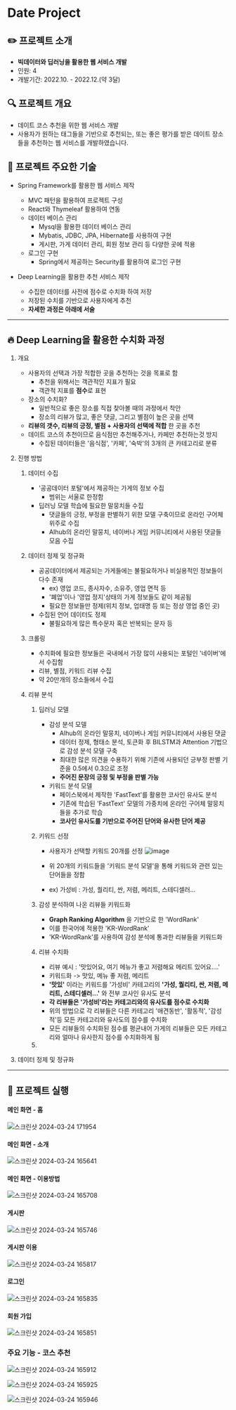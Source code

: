# Date Project

## ✏️ 프로젝트 소개
- **빅데이터와 딥러닝을 활용한 웹 서비스 개발**
- 인원: 4
- 개발기간: 2022.10. - 2022.12.(약 3달)

## 🔍 프로젝트 개요
- 데이트 코스 추천을 위한 웹 서비스 개발
- 사용자가 원하는 태그들을 기반으로 추천되는, 또는 좋은 평가를 받은 데이트 장소들을 추천하는
  웹 서비스를 개발하였습니다.

## 📝 프로젝트 주요한 기술
- Spring Framework를 활용한 웹 서비스 제작
  - MVC 패턴을 활용하여 프로젝트 구성
  - React와 Thymeleaf 활용하여 연동
  - 데이터 베이스 관리
    - Mysql을 활용한 데이터 베이스 관리 
    - Mybatis, JDBC, JPA, Hibernate를 사용하여 구현
    - 게시판, 가게 데이터 관리, 회원 정보 관리 등 다양한 곳에 적용
  - 로그인 구현
    - Spring에서 제공하는 Security를 활용하여 로그인 구현
       
- Deep Learning을 활용한 추천 서비스 제작
  - 수집한 데이터를 사전에 점수로 수치화 하여 저장
  - 저장된 수치를 기반으로 사용자에게 추천
  - **자세한 과정은 아래에 서술**
---
## 🔥 Deep Learning을 활용한 수치화 과정
1. 개요
    - 사용자의 선택과 가장 적합한 곳을 추천하는 것을 목표로 함
      - 추천을 위해서는 객관적인 지표가 필요 
      - 객관적 지표를 **점수**로 표현
    - 장소의 수치화?
      - 일반적으로 좋은 장소를 직접 찾아볼 때의 과정에서 착안
      - 장소의 리뷰가 많고, 좋은 댓글, 그리고 별점이 높은 곳을 선택
    - **리뷰의 갯수, 리뷰의 긍정, 별점 + 사용자의 선택에 적합** 한 곳을 추천    
    - 데이트 코스의 추천이므로 음식점만 추천해주거나, 카페만 추천하는것 방지
      - 수집된 데이터들은 '음식점', '카페', '숙박'의 3개의 큰 카테고리로 분류
    
2. 진행 방법
    1. 데이터 수집
       - '공공데이터 포털'에서 제공하는 가게의 정보 수집
         - 범위는 서울로 한정함
       - 딥러닝 모델 학습에 필요한 말뭉치들 수집
         - 댓글들의 긍정, 부정을 판별하기 위한 모델 구축이므로 온라인 구어체 위주로 수집
         - AIhub의 온라인 말뭉치, 네이버나 게임 커뮤니티에서 사용된 댓글들 모음 수집
           
    2. 데이터 정제 및 정규화
       - 공공데이터에서 제공되는 가게들에는 불필요하거나 비실용적인 정보들이 다수 존재
         - ex) 영업 코드, 종사자수, 소유주, 영업 면적 등
         - '폐업'이나 '영업 정지'상태의 가게 정보들도 같이 제공됨
         - 필요한 정보들만 정제(위치 정보, 업태명 등 또는 정상 영업 중인 곳)
       - 수집된 언어 데이터도 정제
         - 불필요하게 많은 특수문자 혹은 반복되는 문자 등
           
    3. 크롤링
       - 수치화에 필요한 정보들은 국내에서 가장 많이 사용되는 포털인 '네이버'에서 수집함
       - 리뷰, 별점, 키워드 리뷰 수집
       - 약 20만개의 장소들에서 수집
         
    4. 리뷰 분석
        1. 딥러닝 모델
           - 감성 분석 모델
             - AIhub의 온라인 말뭉치, 네이버나 게임 커뮤니티에서 사용된 댓글 
             - 데이터 정제, 형태소 분석, 토큰화 후 BILSTM과 Attention 기법으로 감성 분석 모델 구축
             - 최대한 많은 의견을 수용하기 위해 기존에 사용되던 긍부정 판별 기준을 0.5에서 0.3으로 조정
             - **주어진 문장의 긍정 및 부정을 판별 가능**
           - 키워드 분석 모델
             - 페이스북에서 제작한 'FastText'를 활용한 코사인 유사도 분석
             - 기존에 학습된 'FastText' 모델의 가중치에 온라인 구어체 말뭉치들을 추가로 학습
             - **코사인 유사도를 기반으로 주어진 단어와 유사한 단어 제공**
               
        2. 키워드 선정
           - 사용자가 선택할 키워드 20개를 선정
             ![image](https://github.com/20152842/BIT-Project/assets/66324867/bd113afa-99d0-4ad7-b512-99e019935358)
             
           - 위 20개의 키워드들을 '키워드 분석 모델'을 통해 키워드와 관련 있는 단어들을 정함
           - ex) 가성비 : 가성, 퀄리티, 싼, 저렴, 메리트, 스테디셀러...
             
        3. 감성 분석하여 나온 리뷰들 키워드화
           - **Graph Ranking Algorithm** 을 기반으로 한 'WordRank'
           - 이를 한국어에 적용한 'KR-WordRank'
           - 'KR-WordRank'를 사용하여 감성 분석에 통과한 리뷰들을 키워드화
             
        4. 리뷰 수치화
           - 리뷰 예시 : '맛있어요, 여기 메뉴가 좋고 저렴해요 메리트 있어요....'
           - 키워드화 -> 맛있, 메뉴 좋 저렴, 메리트
           - **'맛있'** 이라는 키워드를 '가성비' 카테고리의 **'가성, 퀄리티, 싼, 저렴, 메리트, 스테디셀러...'** 와 전부 코사인 유사도 분석
           - **각 리뷰들은 '가성비'라는 카테고리와의 유사도를 점수로 수치화**
           - 위의 방법으로 각 리뷰들은 다른 카테고리 '애견동반', '활동적', '감성적'등 모든 카테고리와 유사도의 점수를 수치화
           - 모든 리뷰들의 수치화된 점수를 평균내어 가게의 리뷰들은 모든 카테고리와 얼마나 유사한지 점수를 수치화하게 됨
        6.  
  3. 데이터 정제 및 정규화

---

## 🚀 프로젝트 실행

#### 메인 화면 - 홈
![스크린샷 2024-03-24 171954](https://github.com/20152842/BIT-Project/assets/66324867/51065dd1-b7e7-4f03-8ce8-bae3b5d4b3a6)

#### 메인 화면 - 소개
![스크린샷 2024-03-24 165641](https://github.com/20152842/BIT-Project/assets/66324867/7c1356d5-a10b-4267-8c85-4997c10c5e86)

#### 메인 화면 - 이용방법
![스크린샷 2024-03-24 165708](https://github.com/20152842/BIT-Project/assets/66324867/4423d761-8f77-4269-afca-c064ac41ff83)

#### 게시판
![스크린샷 2024-03-24 165746](https://github.com/20152842/BIT-Project/assets/66324867/e8545046-a4a2-47bb-a1fe-0318c944c15e)

#### 게시판 이용
![스크린샷 2024-03-24 165817](https://github.com/20152842/BIT-Project/assets/66324867/bb7c6e10-d692-45b7-8845-34403b1b99e3)

#### 로그인
![스크린샷 2024-03-24 165835](https://github.com/20152842/BIT-Project/assets/66324867/4e8c099c-7ae2-4307-a9d2-1aed9347f523)

#### 회원 가입
![스크린샷 2024-03-24 165851](https://github.com/20152842/BIT-Project/assets/66324867/861416a3-dd33-4ca6-8a97-a55511ffb631)

### 주요 기능 - 코스 추천

![스크린샷 2024-03-24 165912](https://github.com/20152842/BIT-Project/assets/66324867/75b2d20c-8640-4042-9e30-ab309cce3790)

![스크린샷 2024-03-24 165925](https://github.com/20152842/BIT-Project/assets/66324867/ce6566c5-35f2-4414-91b8-b9692a2ab6e8)

![스크린샷 2024-03-24 165946](https://github.com/20152842/BIT-Project/assets/66324867/22fbf8f4-ae9f-4147-a6e1-7e2bb56c59d4)



  

